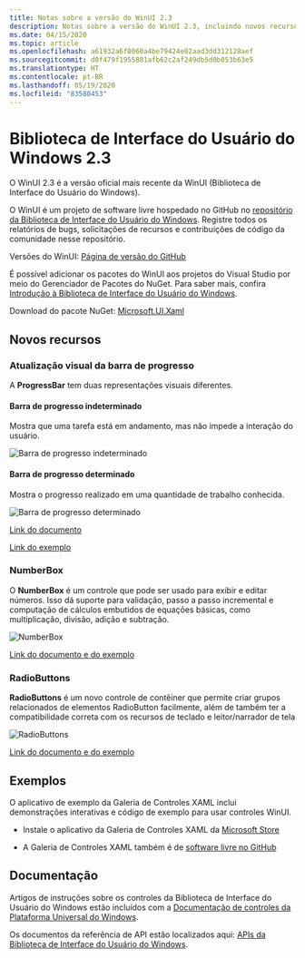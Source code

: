 ```yaml
---
title: Notas sobre a versão do WinUI 2.3
description: Notas sobre a versão do WinUI 2.3, incluindo novos recursos e correções de bugs.
ms.date: 04/15/2020
ms.topic: article
ms.openlocfilehash: a61932a6f0060a4be79424e02aad3dd312128aef
ms.sourcegitcommit: d0f479f1955881afb62c2af249db5d0b053b63e5
ms.translationtype: HT
ms.contentlocale: pt-BR
ms.lasthandoff: 05/19/2020
ms.locfileid: "83580453"
---
```

# <a name="windows-ui-library-23"></a>Biblioteca de Interface do Usuário do Windows 2.3

O WinUI 2.3 é a versão oficial mais recente da WinUI (Biblioteca de Interface do Usuário do Windows).

O WinUI é um projeto de software livre hospedado no GitHub no [repositório da Biblioteca de Interface do Usuário do Windows](https://aka.ms/winui). Registre todos os relatórios de bugs, solicitações de recursos e contribuições de código da comunidade nesse repositório.

Versões do WinUI: [Página de versão do GitHub](https://github.com/microsoft/microsoft-ui-xaml/releases)

É possível adicionar os pacotes do WinUI aos projetos do Visual Studio por meio do Gerenciador de Pacotes do NuGet. Para saber mais, confira [Introdução à Biblioteca de Interface do Usuário do Windows](../getting-started.md).

Download do pacote NuGet: [Microsoft.UI.Xaml](https://www.nuget.org/packages/Microsoft.UI.Xaml)

## <a name="new-features"></a>Novos recursos

### <a name="progress-bar-visual-refresh"></a>Atualização visual da barra de progresso

A **ProgressBar** tem duas representações visuais diferentes.

#### <a name="indeterminate-progress-bar"></a>Barra de progresso indeterminado

Mostra que uma tarefa está em andamento, mas não impede a interação do usuário.

![Barra de progresso indeterminado](../images/IndeterminateProgressBar.gif)

#### <a name="determinate-progress-bar"></a>Barra de progresso determinado

Mostra o progresso realizado em uma quantidade de trabalho conhecida. 

![Barra de progresso determinado](../images/DeterminateProgressBar.gif)

[Link do documento](https://docs.microsoft.com/windows/uwp/design/controls-and-patterns/progress-controls)

[Link do exemplo](https://docs.microsoft.com/windows/uwp/design/controls-and-patterns/progress-controls#examples)

### <a name="numberbox"></a>NumberBox

O **NumberBox** é um controle que pode ser usado para exibir e editar números. Isso dá suporte para validação, passo a passo incremental e computação de cálculos embutidos de equações básicas, como multiplicação, divisão, adição e subtração.

![NumberBox](../images/NumberBoxGif.gif)

[Link do documento e do exemplo](https://docs.microsoft.com/windows/uwp/design/controls-and-patterns/number-box)

### <a name="radiobuttons"></a>RadioButtons

**RadioButtons** é um novo controle de contêiner que permite criar grupos relacionados de elementos RadioButton facilmente, além de também ter a compatibilidade correta com os recursos de teclado e leitor/narrador de tela

![RadioButtons](../images/RadioButtons.png)

[Link do documento e do exemplo](https://github.com/microsoft/microsoft-ui-xaml-specs/blob/c8d3d3668af546091656dfc37436b13cd062f52d/active/radiobuttons/RadioButtons_Spec.md)

## <a name="examples"></a>Exemplos

O aplicativo de exemplo da Galeria de Controles XAML inclui demonstrações interativas e código de exemplo para usar controles WinUI.

* Instale o aplicativo da Galeria de Controles XAML da [Microsoft Store](
https://www.microsoft.com/p/xaml-controls-gallery/9msvh128x2zt)

* A Galeria de Controles XAML também é de [software livre no GitHub](
https://github.com/Microsoft/Xaml-Controls-Gallery)

## <a name="documentation"></a>Documentação

Artigos de instruções sobre os controles da Biblioteca de Interface do Usuário do Windows estão incluídos com a [Documentação de controles da Plataforma Universal do Windows](/windows/uwp/design/controls-and-patterns/).

Os documentos da referência de API estão localizados aqui: [APIs da Biblioteca de Interface do Usuário do Windows](/uwp/api/overview/winui/).
